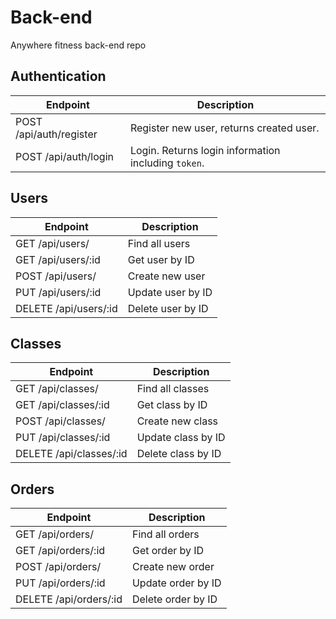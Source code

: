# Back-end

Anywhere fitness back-end repo

## Authentication

Endpoint | Description
--|--
POST /api/auth/register | Register new user, returns created user.
POST /api/auth/login | Login. Returns login information including `token`.

## Users

Endpoint | Description
--|--
GET /api/users/ | Find all users
GET /api/users/:id | Get user by ID
POST /api/users/ | Create new user
PUT /api/users/:id | Update user by ID
DELETE /api/users/:id | Delete user by ID

## Classes

Endpoint | Description
--|--
GET /api/classes/ | Find all classes
GET /api/classes/:id | Get class by ID
POST /api/classes/ | Create new class
PUT /api/classes/:id | Update class by ID
DELETE /api/classes/:id | Delete class by ID

## Orders

Endpoint | Description
--|--
GET /api/orders/ | Find all orders
GET /api/orders/:id | Get order by ID
POST /api/orders/ | Create new order
PUT /api/orders/:id | Update order by ID
DELETE /api/orders/:id | Delete order by ID
